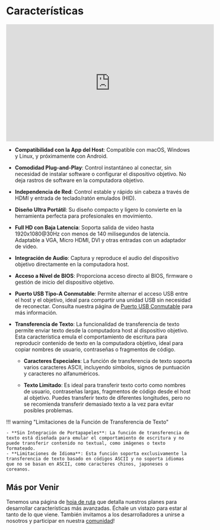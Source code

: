 # Características

<iframe width="560" height="315" src="https://www.youtube.com/embed/r3HNUflWGOY?si=84Ek6F9ocHmmGTqW" title="YouTube video player" frameborder="0" allow="accelerometer; autoplay; clipboard-write; encrypted-media; gyroscope; picture-in-picture; web-share" referrerpolicy="strict-origin-when-cross-origin" allowfullscreen></iframe>

- **Compatibilidad con la App del Host**:
  Compatible con macOS, Windows y Linux, y próximamente con Android.

- **Comodidad Plug-and-Play**:
  Control instantáneo al conectar, sin necesidad de instalar software o configurar el dispositivo objetivo. No deja rastros de software en la computadora objetivo.

- **Independencia de Red**:
  Control estable y rápido sin cabeza a través de HDMI y entrada de teclado/ratón emulados (HID).

- **Diseño Ultra Portátil**:
  Su diseño compacto y ligero lo convierte en la herramienta perfecta para profesionales en movimiento.

- **Full HD con Baja Latencia**:
  Soporta salida de video hasta 1920x1080@30Hz con menos de 140 milisegundos de latencia. Adaptable a VGA, Micro HDMI, DVI y otras entradas con un adaptador de video.

- **Integración de Audio**:
  Captura y reproduce el audio del dispositivo objetivo directamente en la computadora host.

- **Acceso a Nivel de BIOS**:
  Proporciona acceso directo al BIOS, firmware o gestión de inicio del dispositivo objetivo.

- **Puerto USB Tipo-A Conmutable**:
  Permite alternar el acceso USB entre el host y el objetivo, ideal para compartir una unidad USB sin necesidad de reconectar. Consulta nuestra página de [Puerto USB Conmutable](/usb-switch) para más información.

- **Transferencia de Texto**:
  La funcionalidad de transferencia de texto permite enviar texto desde la computadora host al dispositivo objetivo. Esta característica emula el comportamiento de escritura para reproducir contenido de texto en la computadora objetivo, ideal para copiar nombres de usuario, contraseñas o fragmentos de código.
  
    - **Caracteres Especiales**: La función de transferencia de texto soporta varios caracteres ASCII, incluyendo símbolos, signos de puntuación y caracteres no alfanuméricos.

    - **Texto Limitado**: Es ideal para transferir texto corto como nombres de usuario, contraseñas largas, fragmentos de código desde el host al objetivo. Puedes transferir texto de diferentes longitudes, pero no se recomienda transferir demasiado texto a la vez para evitar posibles problemas.

!!! warning "Limitaciones de la Función de Transferencia de Texto"

    - **Sin Integración de Portapapeles**: La función de transferencia de texto está diseñada para emular el comportamiento de escritura y no puede transferir contenido no textual, como imágenes o texto formateado.
    - **Limitaciones de Idioma**: Esta función soporta exclusivamente la transferencia de texto basado en códigos ASCII y no soporta idiomas que no se basan en ASCII, como caracteres chinos, japoneses o coreanos.

## Más por Venir

Tenemos una página de [hoja de ruta](/roadmap) que detalla nuestros planes para desarrollar características más avanzadas. Échale un vistazo para estar al tanto de lo que viene. También invitamos a los desarrolladores a unirse a nosotros y participar en nuestra [comunidad](/community)!